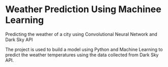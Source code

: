 # Weather Prediction Using Machinee Learning
Predicting the weather of a city using Convolutional Neural Network and Dark Sky API

The project is used to build a model using Python and Machine Learning to predict the weather temperatures using the data collected from Dark Sky API.

